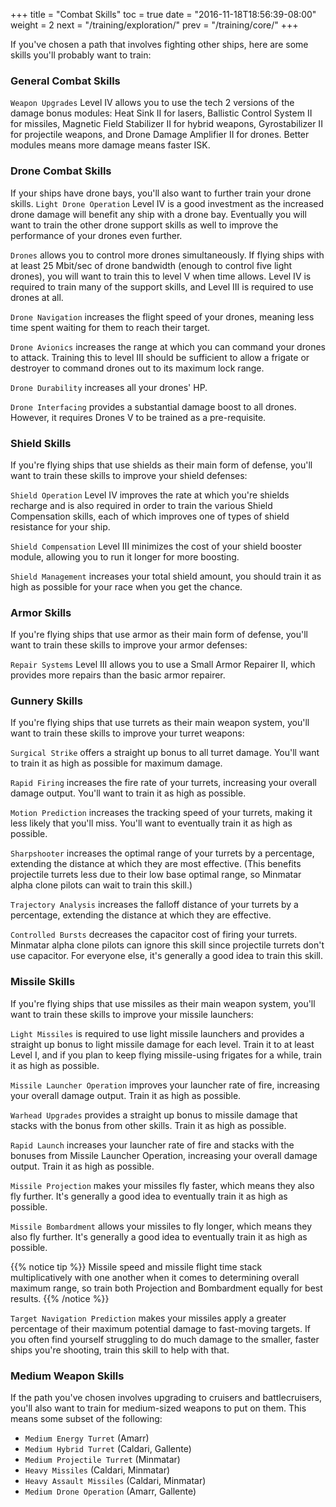 +++
title = "Combat Skills"
toc = true
date = "2016-11-18T18:56:39-08:00"
weight = 2
next = "/training/exploration/"
prev = "/training/core/"
+++

If you've chosen a path that involves fighting other ships, here are some
skills you'll probably want to train:

### General Combat Skills

`Weapon Upgrades` Level IV allows you to use the tech 2 versions of
the damage bonus modules: Heat Sink II for lasers, Ballistic Control System
II for missiles, Magnetic Field Stabilizer II for hybrid weapons, Gyrostabilizer
II for projectile weapons, and Drone Damage Amplifier II for drones. Better
modules means more damage means faster ISK.

### Drone Combat Skills

If your ships have drone bays, you'll also want to further train your drone skills. `Light Drone Operation` Level IV is a good investment as the increased drone
damage will benefit any ship with a drone bay. Eventually you will want to train
the other drone support skills as well to improve the performance of your drones
even further.

`Drones` allows you to control more drones simultaneously. If flying ships with
at least 25 Mbit/sec of drone bandwidth (enough to control five light drones),
you will want to train this to level V when time allows. Level IV is required
to train many of the support skills, and Level III is required to use drones at all.

`Drone Navigation` increases the flight speed of your drones, meaning less time spent
waiting for them to reach their target.

`Drone Avionics` increases the range at which you can command your drones to attack. Training this to level III should be sufficient to allow a frigate or destroyer
to command drones out to its maximum lock range.

`Drone Durability` increases all your drones' HP.

`Drone Interfacing` provides a substantial damage boost to all drones.
However, it requires Drones V to be trained as a pre-requisite.

### Shield Skills

If you're flying ships that use shields as their main form of defense, you'll want
to train these skills to improve your shield defenses:

`Shield Operation` Level IV improves the rate at which you're shields recharge and is
also required in order to train the various Shield Compensation skills, each of which
improves one of types of shield resistance for your ship.

`Shield Compensation` Level III minimizes the cost of your shield booster module,
allowing you to run it longer for more boosting.

`Shield Management` increases your total shield amount, you should train it as high
as possible for your race when you get the chance.

### Armor Skills

If you're flying ships that use armor as their main form of defense, you'll want to
train these skills to improve your armor defenses:

`Repair Systems` Level III allows you to use a Small Armor Repairer II, which provides
more repairs than the basic armor repairer.

### Gunnery Skills

If you're flying ships that use turrets as their main weapon system, you'll want
to train these skills to improve your turret weapons:

`Surgical Strike` offers a straight up bonus to all turret damage. You'll want
to train it as high as possible for maximum damage.

`Rapid Firing` increases the fire rate of your turrets, increasing your
overall damage output. You'll want to train it as high as possible.

`Motion Prediction` increases the tracking speed of your turrets, making
it less likely that you'll miss. You'll want to eventually train it as high
as possible.

`Sharpshooter` increases the optimal range of your turrets by a percentage, extending
the distance at which they are most effective. (This benefits projectile turrets
less due to their low base optimal range, so Minmatar alpha clone pilots can wait
to train this skill.)

`Trajectory Analysis` increases the falloff distance of your turrets by a percentage,
extending the distance at which they are effective.

`Controlled Bursts` decreases the capacitor cost of firing your turrets. Minmatar alpha
clone pilots can ignore this skill since projectile turrets don't use capacitor. For
everyone else, it's generally a good idea to train this skill.

### Missile Skills

If you're flying ships that use missiles as their main weapon system, you'll want
to train these skills to improve your missile launchers:

`Light Missiles` is required to use light missile launchers and provides a straight
up bonus to light missile damage for each level. Train it to at least Level I, and
if you plan to keep flying missile-using frigates for a while, train it as high as
possible.

`Missile Launcher Operation` improves your launcher rate of fire, increasing your
overall damage output. Train it as high as possible.

`Warhead Upgrades` provides a straight up bonus to missile damage that stacks
with the bonus from other skills. Train it as high as possible.

`Rapid Launch` increases your launcher rate of fire and stacks with the bonuses
from Missile Launcher Operation, increasing your overall damage output. Train it
as high as possible.

`Missile Projection` makes your missiles fly faster, which means they also fly
further. It's generally a good idea to eventually train it as high as possible.

`Missile Bombardment` allows your missiles to fly longer, which means they also fly
further. It's generally a good idea to eventually train it as high as possible.

{{% notice tip %}}
Missile speed and missile flight time stack multiplicatively with one another when
it comes to determining overall maximum range, so train both Projection and
Bombardment equally for best results.
{{% /notice %}}

`Target Navigation Prediction` makes your missiles apply a greater percentage of
their maximum potential damage to fast-moving targets. If you often find yourself
struggling to do much damage to the smaller, faster ships you're shooting, train
this skill to help with that.

### Medium Weapon Skills

If the path you've chosen involves upgrading to cruisers and battlecruisers, you'll
also want to train for medium-sized weapons to put on them. This means some subset
of the following:

- `Medium Energy Turret` (Amarr)
- `Medium Hybrid Turret` (Caldari, Gallente)
- `Medium Projectile Turret` (Minmatar)
- `Heavy Missiles` (Caldari, Minmatar)
- `Heavy Assault Missiles` (Caldari, Minmatar)
- `Medium Drone Operation` (Amarr, Gallente)
